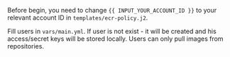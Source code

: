 Before begin, you need to change `{{ INPUT_YOUR_ACCOUNT_ID }}` to your relevant account ID in `templates/ecr-policy.j2`.


Fill users in `vars/main.yml`. If user is not exist - it will be created and his access/secret keys will be stored locally.
Users can only pull images from repositories.
